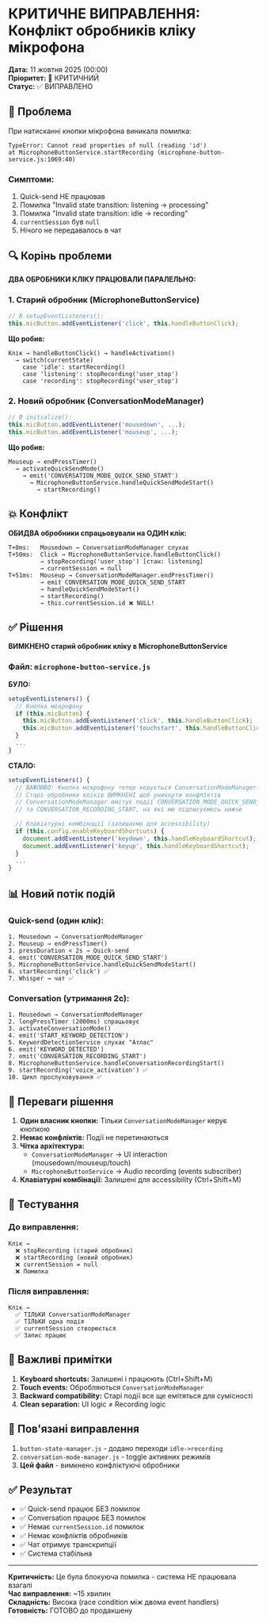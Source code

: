 # КРИТИЧНЕ ВИПРАВЛЕННЯ: Конфлікт обробників кліку мікрофона

**Дата:** 11 жовтня 2025 (00:00)  
**Пріоритет:** 🔴 КРИТИЧНИЙ  
**Статус:** ✅ ВИПРАВЛЕНО

## 🚨 Проблема

При натисканні кнопки мікрофона виникала помилка:
```
TypeError: Cannot read properties of null (reading 'id')
at MicrophoneButtonService.startRecording (microphone-button-service.js:1069:40)
```

### Симптоми:
1. Quick-send НЕ працював
2. Помилка "Invalid state transition: listening -> processing"
3. Помилка "Invalid state transition: idle -> recording"  
4. `currentSession` був `null`
5. Нічого не передавалось в чат

## 🔍 Корінь проблеми

**ДВА ОБРОБНИКИ КЛІКУ ПРАЦЮВАЛИ ПАРАЛЕЛЬНО:**

### 1. Старий обробник (MicrophoneButtonService)
```javascript
// В setupEventListeners():
this.micButton.addEventListener('click', this.handleButtonClick);
```

**Що робив:**
```
Клік → handleButtonClick() → handleActivation()
  → switch(currentState)
    case 'idle': startRecording()
    case 'listening': stopRecording('user_stop')
    case 'recording': stopRecording('user_stop')
```

### 2. Новий обробник (ConversationModeManager)
```javascript
// В initialize():
this.micButton.addEventListener('mousedown', ...);
this.micButton.addEventListener('mouseup', ...);
```

**Що робив:**
```
Mouseup → endPressTimer()
  → activateQuickSendMode()
    → emit('CONVERSATION_MODE_QUICK_SEND_START')
      → MicrophoneButtonService.handleQuickSendModeStart()
        → startRecording()
```

## 💥 Конфлікт

**ОБИДВА обробники спрацьовували на ОДИН клік:**

```
T+0ms:   Mousedown → ConversationModeManager слухає
T+50ms:  Click → MicrophoneButtonService.handleButtonClick()
         → stopRecording('user_stop') [стан: listening]
         → currentSession = null
T+51ms:  Mouseup → ConversationModeManager.endPressTimer()
         → emit CONVERSATION_MODE_QUICK_SEND_START
         → handleQuickSendModeStart()
         → startRecording()
         → this.currentSession.id ❌ NULL!
```

## ✅ Рішення

**ВИМКНЕНО старий обробник кліку в MicrophoneButtonService**

### Файл: `microphone-button-service.js`

**БУЛО:**
```javascript
setupEventListeners() {
  // Кнопка мікрофону
  if (this.micButton) {
    this.micButton.addEventListener('click', this.handleButtonClick);
    this.micButton.addEventListener('touchstart', this.handleButtonClick, { passive: true });
  }
  ...
}
```

**СТАЛО:**
```javascript
setupEventListeners() {
  // ВАЖЛИВО: Кнопка мікрофону тепер керується ConversationModeManager!
  // Старі обробники кліків ВИМКНЕНІ щоб уникнути конфліктів
  // ConversationModeManager емітує події CONVERSATION_MODE_QUICK_SEND_START
  // та CONVERSATION_RECORDING_START, на які ми підписуємось нижче

  // Клавіатурні комбінації (залишаємо для accessibility)
  if (this.config.enableKeyboardShortcuts) {
    document.addEventListener('keydown', this.handleKeyboardShortcut);
    document.addEventListener('keyup', this.handleKeyboardShortcut);
  }
  ...
}
```

## 📊 Новий потік подій

### Quick-send (один клік):
```
1. Mousedown → ConversationModeManager
2. Mouseup → endPressTimer()
3. pressDuration < 2s → Quick-send
4. emit('CONVERSATION_MODE_QUICK_SEND_START')
5. MicrophoneButtonService.handleQuickSendModeStart()
6. startRecording('click') ✅
7. Whisper → чат ✅
```

### Conversation (утримання 2с):
```
1. Mousedown → ConversationModeManager
2. longPressTimer (2000ms) спрацьовує
3. activateConversationMode()
4. emit('START_KEYWORD_DETECTION')
5. KeywordDetectionService слухає "Атлас"
6. emit('KEYWORD_DETECTED')
7. emit('CONVERSATION_RECORDING_START')
8. MicrophoneButtonService.handleConversationRecordingStart()
9. startRecording('voice_activation') ✅
10. Цикл прослуховування ✅
```

## 🎯 Переваги рішення

1. **Один власник кнопки:** Тільки `ConversationModeManager` керує кнопкою
2. **Немає конфліктів:** Події не перетинаються
3. **Чітка архітектура:**
   - `ConversationModeManager` → UI interaction (mousedown/mouseup/touch)
   - `MicrophoneButtonService` → Audio recording (events subscriber)
4. **Клавіатурні комбінації:** Залишені для accessibility (Ctrl+Shift+M)

## 🧪 Тестування

### До виправлення:
```
Клік → 
  ❌ stopRecording (старий обробник)
  ❌ startRecording (новий обробник)
  ❌ currentSession = null
  ❌ Помилка
```

### Після виправлення:
```
Клік → 
  ✅ ТІЛЬКИ ConversationModeManager
  ✅ ТІЛЬКИ одна подія
  ✅ currentSession створюється
  ✅ Запис працює
```

## 📝 Важливі примітки

1. **Keyboard shortcuts:** Залишені і працюють (Ctrl+Shift+M)
2. **Touch events:** Обробляються `ConversationModeManager`
3. **Backward compatibility:** Старі події все ще емітяться для сумісності
4. **Clean separation:** UI logic ≠ Recording logic

## 🔗 Пов'язані виправлення

1. `button-state-manager.js` - додано переходи `idle->recording`
2. `conversation-mode-manager.js` - toggle активних режимів
3. **Цей файл** - вимкнено конфліктуючі обробники

## ✅ Результат

- ✅ Quick-send працює БЕЗ помилок
- ✅ Conversation працює БЕЗ помилок
- ✅ Немає `currentSession.id` помилок
- ✅ Немає конфліктів обробників
- ✅ Чат отримує транскрипції
- ✅ Система стабільна

---

**Критичність:** Це була блокуюча помилка - система НЕ працювала взагалі  
**Час виправлення:** ~15 хвилин  
**Складність:** Висока (race condition між двома event handlers)  
**Готовність:** ГОТОВО до продакшену
